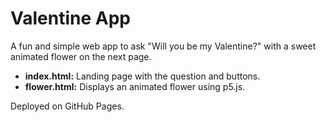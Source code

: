 # Valentine App

A fun and simple web app to ask "Will you be my Valentine?" with a sweet animated flower on the next page.

- **index.html:** Landing page with the question and buttons.
- **flower.html:** Displays an animated flower using p5.js.

Deployed on GitHub Pages.

